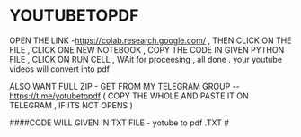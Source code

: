# YOUTUBETOPDF
OPEN THE LINK -https://colab.research.google.com/ ,
THEN CLICK ON THE FILE ,
CLICK ONE NEW NOTEBOOK ,
COPY THE CODE IN GIVEN PYTHON FILE ,
CLICK ON RUN CELL ,
WAit for proceesing ,
all done . your youtube videos will convert into pdf 

ALSO WANT FULL ZIP - GET FROM MY TELEGRAM GROUP --https://t.me/yotubetopdf ( COPY THE WHOLE AND PASTE IT ON TELEGRAM , IF ITS NOT OPENS )

####CODE WILL GIVEN IN TXT FILE  - yotube to pdf .TXT # 
